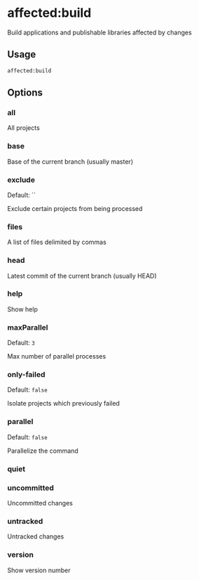 # affected:build

Build applications and publishable libraries affected by changes

## Usage

```bash
affected:build
```

## Options

### all

All projects

### base

Base of the current branch (usually master)

### exclude

Default: ``

Exclude certain projects from being processed

### files

A list of files delimited by commas

### head

Latest commit of the current branch (usually HEAD)

### help

Show help

### maxParallel

Default: `3`

Max number of parallel processes

### only-failed

Default: `false`

Isolate projects which previously failed

### parallel

Default: `false`

Parallelize the command

### quiet

### uncommitted

Uncommitted changes

### untracked

Untracked changes

### version

Show version number
